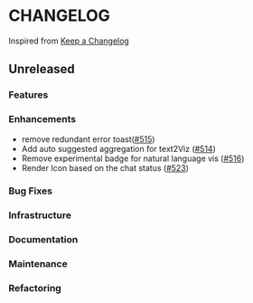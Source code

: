 # CHANGELOG

Inspired from [Keep a Changelog](https://keepachangelog.com/en/1.0.0/)

## Unreleased

### Features

### Enhancements

- remove redundant error toast([#515](https://github.com/opensearch-project/dashboards-assistant/pull/515))
- Add auto suggested aggregation for text2Viz ([#514](https://github.com/opensearch-project/dashboards-assistant/pull/514))
- Remove experimental badge for natural language vis ([#516](https://github.com/opensearch-project/dashboards-assistant/pull/516))
- Render Icon based on the chat status ([#523](https://github.com/opensearch-project/dashboards-assistant/pull/523))

### Bug Fixes

### Infrastructure

### Documentation

### Maintenance

### Refactoring
